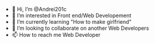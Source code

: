 - 👋 Hi, I’m @Andrei201c
- 👀 I’m interested in Front end/Web Developement
- 🌱 I’m currently learning "How to make girlfriend"
- 💞️ I’m looking to collaborate on another Web Developers
- 📫 How to reach me Web Developer

<!---
Andrei201c/Andrei201c is a ✨ special ✨ repository because its `README.md` (this file) appears on your GitHub profile.
You can click the Preview link to take a look at your changes.
--->
